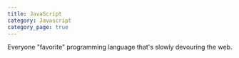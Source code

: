 ```yaml
---
title: JavaScript
category: Javascript
category_page: true
---
```


Everyone "favorite" programming language that's slowly devouring the web.
